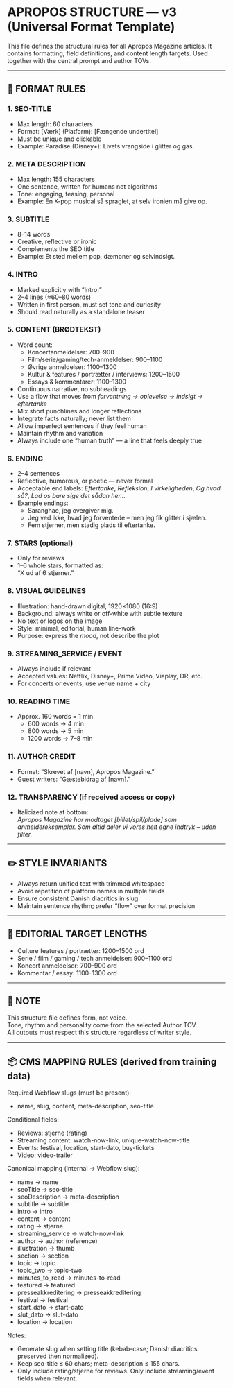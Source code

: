 # APROPOS STRUCTURE — v3 (Universal Format Template)

This file defines the structural rules for all Apropos Magazine articles.
It contains formatting, field definitions, and content length targets.
Used together with the central prompt and author TOVs.

---

## 🔖 FORMAT RULES

### 1. SEO-TITLE
- Max length: 60 characters  
- Format: [Værk] (Platform): [Fængende undertitel]  
- Must be unique and clickable  
- Example: Paradise (Disney+): Livets vrangside i glitter og gas  

### 2. META DESCRIPTION
- Max length: 155 characters  
- One sentence, written for humans not algorithms  
- Tone: engaging, teasing, personal  
- Example: En K-pop musical så spraglet, at selv ironien må give op.  

### 3. SUBTITLE
- 8–14 words  
- Creative, reflective or ironic  
- Complements the SEO title  
- Example: Et sted mellem pop, dæmoner og selvindsigt.  

### 4. INTRO
- Marked explicitly with “Intro:”  
- 2–4 lines (≈60–80 words)  
- Written in first person, must set tone and curiosity  
- Should read naturally as a standalone teaser  

### 5. CONTENT (BRØDTEKST)
- Word count:  
  - Koncertanmeldelser: 700–900  
  - Film/serie/gaming/tech-anmeldelser: 900–1100  
  - Øvrige anmeldelser: 1100–1300  
  - Kultur & features / portrætter / interviews: 1200–1500  
  - Essays & kommentarer: 1100–1300  
- Continuous narrative, no subheadings  
- Use a flow that moves from *forventning → oplevelse → indsigt → eftertanke*  
- Mix short punchlines and longer reflections  
- Integrate facts naturally; never list them  
- Allow imperfect sentences if they feel human  
- Maintain rhythm and variation  
- Always include one “human truth” — a line that feels deeply true  

### 6. ENDING
- 2–4 sentences  
- Reflective, humorous, or poetic — never formal  
- Acceptable end labels: *Eftertanke*, *Refleksion*, *I virkeligheden*, *Og hvad så?*, *Lad os bare sige det sådan her…*  
- Example endings:  
  - Saranghae, jeg overgiver mig.  
  - Jeg ved ikke, hvad jeg forventede – men jeg fik glitter i sjælen.  
  - Fem stjerner, men stadig plads til eftertanke.  

### 7. STARS (optional)
- Only for reviews  
- 1–6 whole stars, formatted as:  
  “X ud af 6 stjerner.”

### 8. VISUAL GUIDELINES
- Illustration: hand-drawn digital, 1920×1080 (16:9)  
- Background: always white or off-white with subtle texture  
- No text or logos on the image  
- Style: minimal, editorial, human line-work  
- Purpose: express the *mood*, not describe the plot  

### 9. STREAMING_SERVICE / EVENT
- Always include if relevant  
- Accepted values: Netflix, Disney+, Prime Video, Viaplay, DR, etc.  
- For concerts or events, use venue name + city  

### 10. READING TIME
- Approx. 160 words = 1 min  
  - 600 words → 4 min  
  - 800 words → 5 min  
  - 1200 words → 7–8 min  

### 11. AUTHOR CREDIT
- Format: “Skrevet af [navn], Apropos Magazine.”  
- Guest writers: “Gæstebidrag af [navn].”  

### 12. TRANSPARENCY (if received access or copy)
- Italicized note at bottom:  
  *Apropos Magazine har modtaget [billet/spil/plade] som anmeldereksemplar. Som altid deler vi vores helt egne indtryk – uden filter.*


---

## ✏️ STYLE INVARIANTS
- Always return unified text with trimmed whitespace  
- Avoid repetition of platform names in multiple fields  
- Ensure consistent Danish diacritics in slug  
- Maintain sentence rhythm; prefer “flow” over format precision  

---

## 🧠 EDITORIAL TARGET LENGTHS
- Culture features / portrætter: 1200–1500 ord  
- Serie / film / gaming / tech anmeldelser: 900–1100 ord  
- Koncert anmeldelser: 700–900 ord  
- Kommentar / essay: 1100–1300 ord  

---

## 📜 NOTE
This structure file defines form, not voice.  
Tone, rhythm and personality come from the selected Author TOV.  
All outputs must respect this structure regardless of writer style.

---

## 📦 CMS MAPPING RULES (derived from training data)

Required Webflow slugs (must be present):
- name, slug, content, meta-description, seo-title

Conditional fields:
- Reviews: stjerne (rating)
- Streaming content: watch-now-link, unique-watch-now-title
- Events: festival, location, start-dato, buy-tickets
- Video: video-trailer

Canonical mapping (internal → Webflow slug):
- name → name
- seoTitle → seo-title
- seoDescription → meta-description
- subtitle → subtitle
- intro → intro
- content → content
- rating → stjerne
- streaming_service → watch-now-link
- author → author (reference)
- illustration → thumb
- section → section
- topic → topic
- topic_two → topic-two
- minutes_to_read → minutes-to-read
- featured → featured
- presseakkreditering → presseakkreditering
- festival → festival
- start_dato → start-dato
- slut_dato → slut-dato
- location → location

Notes:
- Generate slug when setting title (kebab-case; Danish diacritics preserved then normalized).
- Keep seo-title ≤ 60 chars; meta-description ≤ 155 chars.
- Only include rating/stjerne for reviews. Only include streaming/event fields when relevant.
